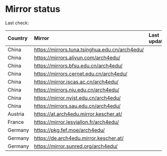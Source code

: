 <script src="./time.js"></script>
# Mirror status
Last check: <script type="text/javascript">localize(1743398649.9260924);</script>

|Country|Mirror|Last update|
|:------|:-----|:----------|
|China|https://mirrors.tuna.tsinghua.edu.cn/arch4edu/|<script type="text/javascript">localize(1743359895);</script>|
|China|https://mirrors.aliyun.com/arch4edu/|<script type="text/javascript">localize(1743359895);</script>|
|China|https://mirrors.bfsu.edu.cn/arch4edu/|<script type="text/javascript">localize(1743359895);</script>|
|China|https://mirrors.cernet.edu.cn/arch4edu/|<script type="text/javascript">localize(1743359895);</script>|
|China|https://mirror.iscas.ac.cn/arch4edu/|<script type="text/javascript">localize(1743359895);</script>|
|China|https://mirrors.nju.edu.cn/arch4edu/|<script type="text/javascript">localize(1743316932);</script>|
|China|https://mirror.nyist.edu.cn/arch4edu/|<script type="text/javascript">localize(1743359895);</script>|
|China|https://mirrors.sau.edu.cn/arch4edu/|<script type="text/javascript">localize(1731653531);</script>|
|Austria|https://at.arch4edu.mirror.kescher.at/|<script type="text/javascript">localize(1743359895);</script>|
|France|https://mirror.lesviallon.fr/arch4edu/|<script type="text/javascript">localize(1743359895);</script>|
|Germany|https://pkg.fef.moe/arch4edu/|<script type="text/javascript">localize(1743359895);</script>|
|Germany|https://de.arch4edu.mirror.kescher.at/|<script type="text/javascript">localize(1743359895);</script>|
|Germany|https://mirror.sunred.org/arch4edu/|<script type="text/javascript">localize(1743359895);</script>|

<script src="./tablefilter/tablefilter.js"></script>
<script src="./table.js"></script>